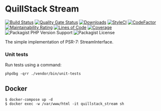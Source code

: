 # QuillStack Stream

[![Build Status](https://app.travis-ci.com/quillstack/stream.svg?branch=main)](https://app.travis-ci.com/quillstack/stream)
[![Quality Gate Status](https://sonarcloud.io/api/project_badges/measure?project=quillstack_stream&metric=alert_status)](https://sonarcloud.io/dashboard?id=quillstack_stream)
[![Downloads](https://img.shields.io/packagist/dt/quillstack/stream.svg)](https://packagist.org/packages/quillstack/stream)
[![StyleCI](https://github.styleci.io/repos/301132689/shield?branch=main)](https://github.styleci.io/repos/301132689?branch=main)
[![CodeFactor](https://www.codefactor.io/repository/github/quillstack/stream/badge)](https://www.codefactor.io/repository/github/quillstack/stream)
[![Maintainability Rating](https://sonarcloud.io/api/project_badges/measure?project=quillstack_stream&metric=sqale_rating)](https://sonarcloud.io/dashboard?id=quillstack_stream)
[![Lines of Code](https://sonarcloud.io/api/project_badges/measure?project=quillstack_stream&metric=ncloc)](https://sonarcloud.io/dashboard?id=quillstack_stream)
[![Coverage](https://sonarcloud.io/api/project_badges/measure?project=quillstack_stream&metric=coverage)](https://sonarcloud.io/dashboard?id=quillstack_stream)
![Packagist PHP Version Support](https://img.shields.io/packagist/php-v/quillstack/stream)
![Packagist License](https://img.shields.io/packagist/l/quillstack/stream)

The simple implementation of PSR-7: StreamInterface.


### Unit tests

Run tests using a command:

```
phpdbg -qrr ./vendor/bin/unit-tests
```

## Docker

```shell
$ docker-compose up -d
$ docker exec -w /var/www/html -it quillstack_stream sh
```
